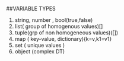 ##VARIABLE TYPES
1. string, number , bool(true,false) 
2. list( group of homogenous values)[]
3. tuple(grp of non homogeneous values)([])
4. map ( key-value, dictionary){k=v,k1=v1}
5. set ( unique values )
6. object (complex DT)